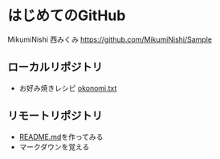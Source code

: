 # はじめてのGitHub
MikumiNishi 西みくみ
<https://github.com/MikumiNishi/Sample>

## ローカルリポジトリ
* お好み焼きレシピ
	[okonomi.txt](okonomi.txt)
## リモートリポジトリ
* [README.md](README.md)を作ってみる
* マークダウンを覚える